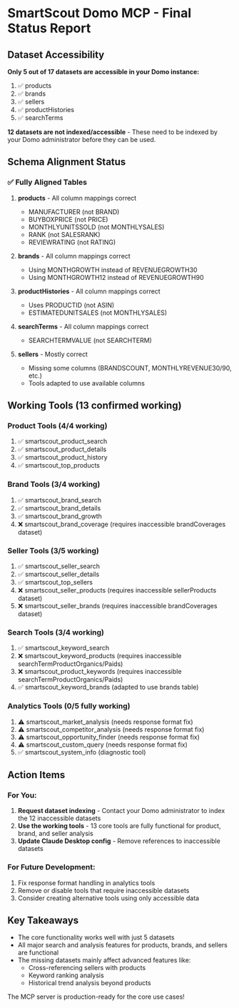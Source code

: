 # SmartScout Domo MCP - Final Status Report

## Dataset Accessibility
**Only 5 out of 17 datasets are accessible in your Domo instance:**
1. ✅ products
2. ✅ brands  
3. ✅ sellers
4. ✅ productHistories
5. ✅ searchTerms

**12 datasets are not indexed/accessible** - These need to be indexed by your Domo administrator before they can be used.

## Schema Alignment Status

### ✅ Fully Aligned Tables
1. **products** - All column mappings correct
   - MANUFACTURER (not BRAND)
   - BUYBOXPRICE (not PRICE)
   - MONTHLYUNITSSOLD (not MONTHLYSALES)
   - RANK (not SALESRANK)
   - REVIEWRATING (not RATING)

2. **brands** - All column mappings correct
   - Using MONTHGROWTH instead of REVENUEGROWTH30
   - Using MONTHGROWTH12 instead of REVENUEGROWTH90

3. **productHistories** - All column mappings correct
   - Uses PRODUCTID (not ASIN)
   - ESTIMATEDUNITSALES (not MONTHLYSALES)

4. **searchTerms** - All column mappings correct
   - SEARCHTERMVALUE (not SEARCHTERM)

5. **sellers** - Mostly correct
   - Missing some columns (BRANDSCOUNT, MONTHLYREVENUE30/90, etc.)
   - Tools adapted to use available columns

## Working Tools (13 confirmed working)

### Product Tools (4/4 working)
1. ✅ smartscout_product_search
2. ✅ smartscout_product_details  
3. ✅ smartscout_product_history
4. ✅ smartscout_top_products

### Brand Tools (3/4 working)
1. ✅ smartscout_brand_search
2. ✅ smartscout_brand_details
3. ✅ smartscout_brand_growth
4. ❌ smartscout_brand_coverage (requires inaccessible brandCoverages dataset)

### Seller Tools (3/5 working)
1. ✅ smartscout_seller_search
2. ✅ smartscout_seller_details
3. ✅ smartscout_top_sellers
4. ❌ smartscout_seller_products (requires inaccessible sellerProducts dataset)
5. ❌ smartscout_seller_brands (requires inaccessible brandCoverages dataset)

### Search Tools (3/4 working)
1. ✅ smartscout_keyword_search
2. ❌ smartscout_keyword_products (requires inaccessible searchTermProductOrganics/Paids)
3. ❌ smartscout_product_keywords (requires inaccessible searchTermProductOrganics/Paids)
4. ✅ smartscout_keyword_brands (adapted to use brands table)

### Analytics Tools (0/5 fully working)
1. ⚠️ smartscout_market_analysis (needs response format fix)
2. ⚠️ smartscout_competitor_analysis (needs response format fix)
3. ⚠️ smartscout_opportunity_finder (needs response format fix)
4. ⚠️ smartscout_custom_query (needs response format fix)
5. ✅ smartscout_system_info (diagnostic tool)

## Action Items

### For You:
1. **Request dataset indexing** - Contact your Domo administrator to index the 12 inaccessible datasets
2. **Use the working tools** - 13 core tools are fully functional for product, brand, and seller analysis
3. **Update Claude Desktop config** - Remove references to inaccessible datasets

### For Future Development:
1. Fix response format handling in analytics tools
2. Remove or disable tools that require inaccessible datasets
3. Consider creating alternative tools using only accessible data

## Key Takeaways
- The core functionality works well with just 5 datasets
- All major search and analysis features for products, brands, and sellers are functional
- The missing datasets mainly affect advanced features like:
  - Cross-referencing sellers with products
  - Keyword ranking analysis
  - Historical trend analysis beyond products
  
The MCP server is production-ready for the core use cases!